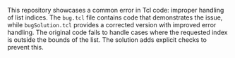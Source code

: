 This repository showcases a common error in Tcl code: improper handling of list indices. The `bug.tcl` file contains code that demonstrates the issue, while `bugSolution.tcl` provides a corrected version with improved error handling.  The original code fails to handle cases where the requested index is outside the bounds of the list. The solution adds explicit checks to prevent this.